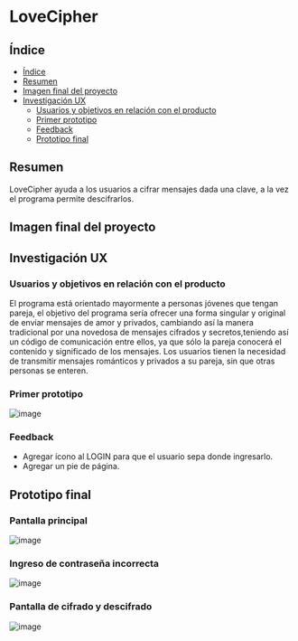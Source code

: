 # LoveCipher

## Índice

- [Índice](#índice)
- [Resumen](#resumen)
- [Imagen final del proyecto](#imagen-final-del-proyecto)
- [Investigación UX](#investigación-ux)
  - [Usuarios y objetivos en relación con el producto](#usuarios-y-objetivos-en-relación-con-el-producto)
  - [Primer prototipo](#primer-prototipo)
  - [Feedback](#feedback)
  - [Prototipo final](#prototipo-final)

## Resumen

LoveCipher ayuda a los usuarios a cifrar mensajes dada una clave, a la vez el programa permite descifrarlos.

## Imagen final del proyecto

## Investigación UX

### Usuarios y objetivos en relación con el producto

El programa está orientado mayormente a personas jóvenes que tengan pareja, el objetivo del programa sería ofrecer una forma singular y original de enviar mensajes de amor y privados, cambiando así la manera tradicional por una novedosa de mensajes cifrados y secretos,teniendo así un código de comunicación entre ellos, ya que sólo la pareja conocerá el contenido y significado de los mensajes.
Los usuarios tienen la necesidad de transmitir mensajes románticos y privados a su pareja, sin que otras personas se enteren.


### Primer prototipo

![image](https://user-images.githubusercontent.com/33959688/58817148-b8c3dd80-85f0-11e9-82fc-f1c7017da42d.png)

### Feedback

* Agregar ícono al LOGIN para que el usuario sepa donde ingresarlo.
* Agregar un pie de página.

## Prototipo final

### Pantalla principal

![image](https://user-images.githubusercontent.com/33959688/58817914-726f7e00-85f2-11e9-9b5d-fedbc1a8598e.png)

### Ingreso de contraseña incorrecta

![image](https://user-images.githubusercontent.com/33959688/58817949-8fa44c80-85f2-11e9-8a8f-a3e613721905.png)

### Pantalla de cifrado y descifrado

![image](https://user-images.githubusercontent.com/33959688/58818038-c4180880-85f2-11e9-87e0-1a058bc2bdb7.png)
